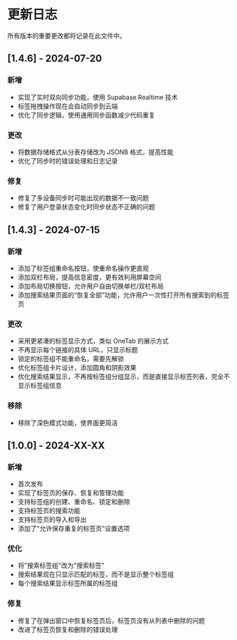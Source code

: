 # 更新日志

所有版本的重要更改都将记录在此文件中。

## [1.4.6] - 2024-07-20

### 新增
- 实现了实时双向同步功能，使用 Supabase Realtime 技术
- 标签拖拽操作现在会自动同步到云端
- 优化了同步逻辑，使用通用同步函数减少代码重复

### 更改
- 将数据存储格式从分表存储改为 JSONB 格式，提高性能
- 优化了同步时的错误处理和日志记录

### 修复
- 修复了多设备同步时可能出现的数据不一致问题
- 修复了用户登录状态变化时同步状态不正确的问题

## [1.4.3] - 2024-07-15

### 新增
- 添加了标签组重命名按钮，使重命名操作更直观
- 添加双栏布局，提高信息密度，更有效利用屏幕空间
- 添加布局切换按钮，允许用户自由切换单栏/双栏布局
- 添加搜索结果页面的“恢复全部”功能，允许用户一次性打开所有搜索到的标签页

### 更改
- 采用更紧凑的标签显示方式，类似 OneTab 的展示方式
- 不再显示每个链接的具体 URL，只显示标题
- 锁定的标签组不能重命名，需要先解锁
- 优化标签组卡片设计，添加圆角和阴影效果
- 优化搜索结果显示，不再按标签组分组显示，而是直接显示标签列表，完全不显示标签组信息

### 移除
- 移除了深色模式功能，使界面更简洁

## [1.0.0] - 2024-XX-XX

### 新增
- 首次发布
- 实现了标签页的保存、恢复和管理功能
- 支持标签组的创建、重命名、锁定和删除
- 支持标签页的搜索功能
- 支持标签页的导入和导出
- 添加了"允许保存重复的标签页"设置选项

### 优化
- 将"搜索标签组"改为"搜索标签"
- 搜索结果现在只显示匹配的标签，而不是显示整个标签组
- 每个搜索结果显示标签所属的标签组

### 修复
- 修复了在弹出窗口中恢复标签页后，标签页没有从列表中删除的问题
- 改进了标签页恢复和删除的错误处理
